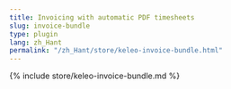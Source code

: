 ```yaml
---
title: Invoicing with automatic PDF timesheets
slug: invoice-bundle
type: plugin
lang: zh_Hant
permalink: "/zh_Hant/store/keleo-invoice-bundle.html"
---
```


{% include store/keleo-invoice-bundle.md %}
